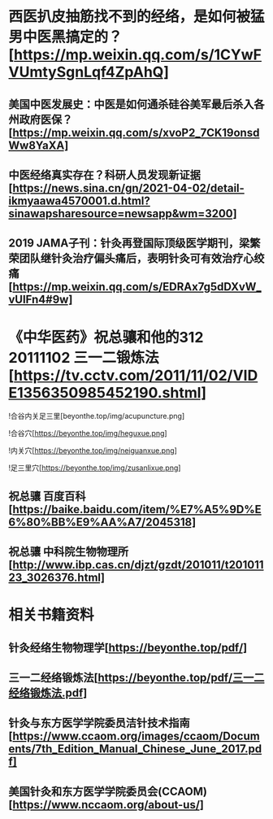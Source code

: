 # 西医扒皮抽筋找不到的经络，是如何被猛男中医黑搞定的？ [https://mp.weixin.qq.com/s/1CYwFVUmtySgnLqf4ZpAhQ]

## 美国中医发展史：中医是如何通杀硅谷美军最后杀入各州政府医保？[https://mp.weixin.qq.com/s/xvoP2_7CK19onsdWw8YaXA]

## 中医经络真实存在？科研人员发现新证据 [https://news.sina.cn/gn/2021-04-02/detail-ikmyaawa4570001.d.html?sinawapsharesource=newsapp&wm=3200]

## 2019 JAMA子刊：针灸再登国际顶级医学期刊，梁繁荣团队继针灸治疗偏头痛后，表明针灸可有效治疗心绞痛 [https://mp.weixin.qq.com/s/EDRAx7g5dDXvW_vUIFn4#9w]

# 《中华医药》祝总骧和他的312 20111102 三一二锻炼法 [https://tv.cctv.com/2011/11/02/VIDE1356350985452190.shtml]

!合谷内关足三里[beyonthe.top/img/acupuncture.png]

!合谷穴[https://beyonthe.top/img/heguxue.png]

!内关穴[https://beyonthe.top/img/neiguanxue.png]

!足三里穴[https://beyonthe.top/img/zusanlixue.png]

## 祝总骧 百度百科 [https://baike.baidu.com/item/%E7%A5%9D%E6%80%BB%E9%AA%A7/2045318]

## 祝总骧 中科院生物物理所 [http://www.ibp.cas.cn/djzt/gzdt/201011/t20101123_3026376.html]

# 相关书籍资料

## 针灸经络生物物理学[https://beyonthe.top/pdf/]

## 三一二经络锻炼法[https://beyonthe.top/pdf/三一二经络锻炼法.pdf]

## 针灸与东方医学学院委员洁针技术指南[https://www.ccaom.org/images/ccaom/Documents/7th_Edition_Manual_Chinese_June_2017.pdf]

## 美国针灸和东方医学学院委员会(CCAOM)[https://www.nccaom.org/about-us/]



